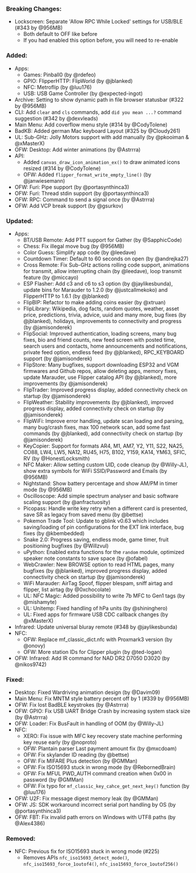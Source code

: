 ### Breaking Changes:
- Lockscreen: Separate 'Allow RPC While Locked' settings for USB/BLE (#343 by @956MB)
  - Both default to OFF like before
  - If you had enabled this option before, you will need to re-enable

### Added:
- Apps:
  - Games: Pinball0 (by @rdefeo)
  - GPIO: FlipperHTTP: FlipWorld (by @jblanked)
  - NFC: Metroflip (by @luu176)
  - USB: USB Game Controller (by @expected-ingot)
- Archive: Setting to show dynamic path in file browser statusbar (#322 by @956MB)
- CLI: Add `clear` and `cls` commands, add `did you mean ...?` command suggestion (#342 by @dexvleads)
- Main Menu: Add coverflow menu style (#314 by @CodyTolene)
- BadKB: Added german Mac keyboard Layout (#325 by @Cloudy261)
- UL: Sub-GHz: Jolly Motors support with add manually (by @pkooiman & @xMasterX)
- OFW: Desktop: Add winter animations (by @Astrrra)
- API:
  - Added `canvas_draw_icon_animation_ex()` to draw animated icons resized (#314 by @CodyTolene)
  - OFW: Added `flipper_format_write_empty_line()` (by @janwiesemann)
- OFW: Furi: Pipe support (by @portasynthinca3)
- OFW: Furi: Thread stdin support (by @portasynthinca3)
- OFW: RPC: Command to send a signal once (by @Astrrra)
- OFW: Add VCP break support (by @gsurkov)

### Updated:
- Apps:
  - BT/USB Remote: Add PTT support for Gather (by @SapphicCode)
  - Chess: Fix illegal move bug (by @956MB)
  - Color Guess: Simplify app code (by @leedave)
  - Countdown Timer: Default to 60 seconds on open (by @andrejka27)
  - Cross Remote: Fix Sub-GHz actions rolling code support, animations for transmit, allow interrupting chain (by @leedave), loop transmit feature (by @miccayo)
  - ESP Flasher: Add c3 and c6 to s3 option (by @jaylikesbunda), update bins for Marauder to 1.2.0 (by @justcallmekoko) and FlipperHTTP to 1.6.1 (by @jblanked)
  - FlipBIP: Refactor to make adding coins easier (by @xtruan)
  - FlipLibrary: Wikipedia, dog facts, random quotes, weather, asset price, predictions, trivia, advice, uuid and many more, bug fixes (by @jblanked), holidays, improvements to connectivity and progress (by @jamisonderek)
  - FlipSocial: Improved authentication, loading screens, many bug fixes, bio and friend counts, new feed screen with posted time, search users and contacts, home announcements and notifications, private feed option, endless feed (by @jblanked), RPC_KEYBOARD support (by @jamisonderek)
  - FlipStore: Many bugfixes, support downloading ESP32 and VGM firmwares and Github repos, allow deleting apps, memory fixes, update Marauder, use Flipper catalog API (by @jblanked), more improvements (by @jamisonderek)
  - FlipTrader: Improved progress display, added connectivity check on startup (by @jamisonderek)
  - FlipWeather: Stability improvements (by @jblanked), improved progress display, added connectivity check on startup (by @jamisonderek)
  - FlipWiFi: Improve error handling, update scan loading and parsing, many bug/crash fixes, max 100 network scan, add some fast commands (by @jblanked), add connectivity check on startup (by @jamisonderek)
  - KeyCopier: Support for formats AR4, M1, AM7, Y2, Y11, S22, NA25, CO88, LW4, LW5, NA12, RU45, H75, B102, Y159, KA14, YM63, SFIC, RV (by @HonestLocksmith)
  - NFC Maker: Allow setting custom UID, code cleanup (by @Willy-JL), show extra symbols for WiFi SSID/Password and Emails (by @956MB)
  - Nightstand: Show battery percentage and show AM/PM in timer mode (by @956MB)
  - Oscilloscope: Add simple spectrum analyser and basic software scaling support (by @anfractuosity)
  - Picopass: Handle write key retry when a different card is presented, save SR as legacy from saved menu (by @bettse)
  - Pokemon Trade Tool: Update to gblink v0.63 which includes saving/loading of pin configurations for the EXT link interface, bug fixes (by @kbembedded)
  - Snake 2.0: Progress saving, endless mode, game timer, fruit positioning bugfixes (by @Willzvul)
  - uPython: Enabled extra functions for the `random` module, optimized speaker note constants to save space (by @ofabel)
  - WebCrawler: New BROWSE option to read HTML pages, many bugfixes (by @jblanked), improved progress display, added connectivity check on startup (by @jamisonderek)
  - WiFi Marauder: AirTag Spoof, flipper blespam, sniff airtag and flipper, list airtag (by @0xchocolate)
  - UL: NFC Magic: Added possibility to write 7b MFC to Gen1 tags (by @mishamyte)
  - UL: Unitemp: Fixed handling of hPa units (by @shininghero)
  - UL: Fixed apps for firmware USB CDC callback changes (by @xMasterX)
- Infrared: Update universal bluray remote (#348 by @jaylikesbunda)
- NFC:
  - OFW: Replace mf_classic_dict.nfc with Proxmark3 version (by @onovy)
  - OFW: More station IDs for Clipper plugin (by @ted-logan)
- OFW: Infrared: Add IR command for NAD DR2 D7050 D3020 (by @nikos9742)

### Fixed:
- Desktop: Fixed Wardriving animation design (by @Davim09)
- Main Menu: Fix MNTM style battery percent off by 1 (#339 by @956MB)
- OFW: Fix lost BadBLE keystrokes (by @Astrrra)
- OFW: GPIO: Fix USB UART Bridge Crash by increasing system stack size (by @Astrrra)
- OFW: Loader: Fix BusFault in handling of OOM (by @Willy-JL)
- NFC:
  - XERO: Fix issue with MFC key recovery state machine performing key reuse early (by @noproto)
  - OFW: Plantain parser Last payment amount fix (by @mxcdoam)
  - OFW: Fix skylander ID reading (by @bettse)
  - OFW: Fix MIFARE Plus detection (by @GMMan)
  - OFW: Fix ISO15693 stuck in wrong mode (by @RebornedBrain)
  - OFW: Fix MFUL PWD_AUTH command creation when 0x00 in password (by @GMMan)
  - OFW: Fix typo for `mf_classic_key_cahce_get_next_key()` function (by @luu176)
- OFW: U2F: Fix message digest memory leak (by @GMMan)
- OFW: JS: SDK workaround incorrect serial port handling by OS (by @portasynthinca3)
- OFW: FBT: Fix invalid path errors on Windows with UTF8 paths (by @Alex4386)

### Removed:
- NFC: Previous fix for ISO15693 stuck in wrong mode (#225)
  - Removes APIs `nfc_iso15693_detect_mode()`, `nfc_iso15693_force_1outof4()`, `nfc_iso15693_force_1outof256()`
